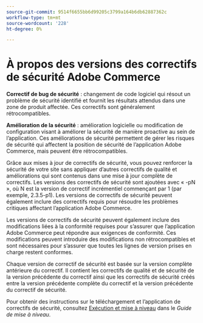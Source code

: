 ```yaml
---
source-git-commit: 9514f6655bb6d99205c3799a164b6db62887362c
workflow-type: tm+mt
source-wordcount: '228'
ht-degree: 0%

---
```

# À propos des versions des correctifs de sécurité Adobe Commerce

**Correctif de bug de sécurité** : changement de code logiciel qui résout un problème de sécurité identifié et fournit les résultats attendus dans une zone de produit affectée. Ces correctifs sont généralement rétrocompatibles.

**Amélioration de la sécurité** : amélioration logicielle ou modification de configuration visant à améliorer la sécurité de manière proactive au sein de l’application. Ces améliorations de sécurité permettent de gérer les risques de sécurité qui affectent la position de sécurité de l’application Adobe Commerce, mais peuvent être rétrocompatibles.

Grâce aux mises à jour de correctifs de sécurité, vous pouvez renforcer la sécurité de votre site sans appliquer d’autres correctifs de qualité et améliorations qui sont contenus dans une mise à jour complète de correctifs. Les versions des correctifs de sécurité sont ajoutées avec « -pN », où N est la version de correctif incrémentiel commençant par 1 (par exemple, 2.3.5-p1). Les versions de correctifs de sécurité peuvent également inclure des correctifs requis pour résoudre les problèmes critiques affectant l’application Adobe Commerce.

Les versions de correctifs de sécurité peuvent également inclure des modifications liées à la conformité requises pour s’assurer que l’application Adobe Commerce peut répondre aux exigences de conformité. Ces modifications peuvent introduire des modifications non rétrocompatibles et sont nécessaires pour s’assurer que toutes les lignes de version prises en charge restent conformes.

Chaque version de correctif de sécurité est basée sur la version complète antérieure du correctif. Il contient les correctifs de qualité et de sécurité de la version précédente du correctif ainsi que les correctifs de sécurité créés entre la version précédente complète du correctif et la version précédente du correctif de sécurité.

Pour obtenir des instructions sur le téléchargement et l’application de correctifs de sécurité, consultez [Exécution et mise à niveau](../../installation/composer.md#example---security-patch) dans le _Guide de mise à niveau_.
